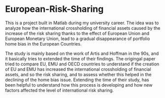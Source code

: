 # European-Risk-Sharing
This is a project built in Matlab during my university career. The idea was to analyze how the international crossholding of financial assets caused by the increase of the risk sharing thanks to the effect of European Union and European Monetary Union, lead to a gradual disappearance of portfolio home bias in the European Countries.

The study is mainly based on the work of Artis and Hoffman in the 90s, and it basically tries to extended the time of their findings. The origingal paper tried to compare EU, EMU and OECD countries to understand if the creation of EU and EMU has increased the international crossholding of financial assets, and so the risk sharing, and to assess whether this helped in the declining of the home bias issue.
Extending the time of their study, has been helpful to understand how this process is developing and how new factors affected the level of international risk sharing.
